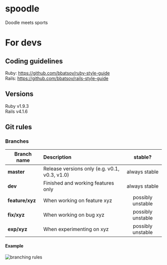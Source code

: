 spoodle
=======

Doodle meets sports


# For devs


## Coding guidelines
Ruby: https://github.com/bbatsov/ruby-style-guide  
Rails: https://github.com/bbatsov/rails-style-guide


## Versions
Ruby v1.9.3  
Rails v4.1.6


## Git rules

### Branches
| Branch name | Description | stable? |
| ------------- |:-------------| :-----:|
| **master** | Release versions only (e.g. v0.1, v0.3, v1.0) | always stable |
| **dev** | Finished and working features only | always stable |
| **feature/xyz** | When working on feature xyz | possibly unstable |
| **fix/xyz** | When working on bug xyz | possibly unstable |
| **exp/xyz** | When experimenting on xyz | possibly unstable |

#### Example
![branching rules](http://www.rittmanmead.com/wp-content/uploads/2013/07/git-branch1.png)
